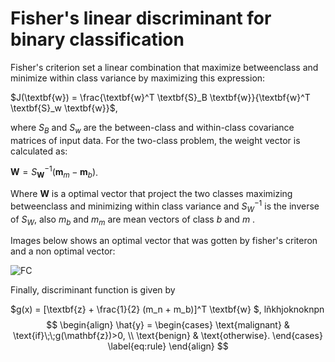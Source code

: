 # Fisher's linear discriminant for binary classification

Fisher's criterion set a linear combination that maximize betweenclass and minimize within class  variance by maximizing this expression:

$J(\textbf{w}) = \frac{\textbf{w}^T \textbf{S}_B \textbf{w}}{\textbf{w}^T \textbf{S}_w \textbf{w}}$,

where $S_B$ and $S_w$ are the between-class and within-class covariance matrices of input data. For the two-class problem, the weight vector is calculated as: 

$\textbf{W} = S^{-1}_{\textbf{W}} (\textbf{m}_m -\textbf{m}_b)$.

Where $\textbf{W}$ is a optimal vector that project the two classes maximizing betweenclass and minimizing within class variance and  $S^{−1}_W$ is the inverse of $S_W$, also  $m_b$ and $m_m$  are mean vectors of class $b$ and $m$ .

Images below shows an optimal vector that was gotten by fisher's criteron and a non optimal vector:

![FC](https://github.com/aleperalesg/Fisher-s-criterion/assets/120703609/6aa72956-b1c5-4363-9236-0c8cf68a2645)

Finally, discriminant function is given by

$g(x) = [\textbf{z} + \frac{1}{2} (m_n + m_b)]^T \textbf{w} $,
lñkhjoknoknpn
$$
\begin{align}
\hat{y} = 
\begin{cases}
    \text{malignant}	& \text{if}\;\;g(\mathbf{z})>0, \\
    \text{benign} & \text{otherwise}. 
\end{cases}
\label{eq:rule}
\end{align}
$$



